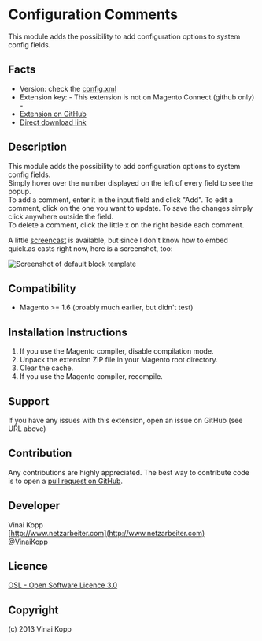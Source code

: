 Configuration Comments
======================
This module adds the possibility to add configuration options to system config fields.  

Facts
-----
- Version: check the [config.xml](https://github.com/Vinai/VinaiKopp_ConfigComments/blob/master/app/code/community/VinaiKopp/ConfigComments/etc/config.xml)
- Extension key: - This extension is not on Magento Connect (github only) -
- [Extension on GitHub](https://github.com/Vinai/VinaiKopp_ConfigComments)
- [Direct download link](https://github.com/Vinai/VinaiKopp_ConfigComments/zipball/master)

Description
-----------
This module adds the possibility to add configuration options to system config fields.  
Simply hover over the number displayed on the left of every field to see the popup.  
To add a comment, enter it in the input field and click "Add".
To edit a comment, click on the one you want to update. To save the changes simply click anywhere outside the field.  
To delete a comment, click the little x on the right beside each comment.

A little [screencast](http://quick.as/6r7asxmx) is available, but since I don't know how to embed quick.as casts right now, here is a screenshot, too:

![Screenshot of default block template](https://raw.github.com/Vinai/VinaiKopp_ConfigComments/media/ConfigComments-screenshot-popup.png)

Compatibility
-------------
- Magento >= 1.6 (proably much earlier, but didn't test)

Installation Instructions
-------------------------
1. If you use the Magento compiler, disable compilation mode.
2. Unpack the extension ZIP file in your Magento root directory.
3. Clear the cache.
4. If you use the Magento compiler, recompile.

Support
-------
If you have any issues with this extension, open an issue on GitHub (see URL above)

Contribution
------------
Any contributions are highly appreciated. The best way to contribute code is to open a
[pull request on GitHub](https://help.github.com/articles/using-pull-requests).

Developer
---------
Vinai Kopp  
[http://www.netzarbeiter.com](http://www.netzarbeiter.com)  
[@VinaiKopp](https://twitter.com/VinaiKopp)  

Licence
-------
[OSL - Open Software Licence 3.0](http://opensource.org/licenses/osl-3.0.php)

Copyright
---------
(c) 2013 Vinai Kopp